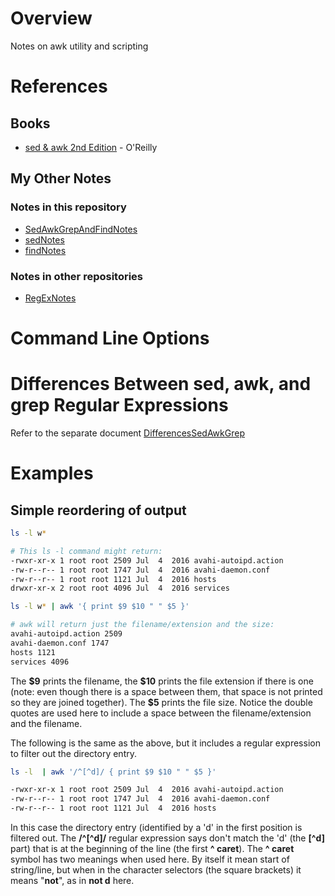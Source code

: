# Overview

Notes on awk utility and scripting

# References

## Books

* [sed & awk 2nd Edition](https://www.amazon.com/sed-awk-Dale-Dougherty/dp/1565922255/ref=cm_cr_arp_d_product_top?ie=UTF8) - O'Reilly

## My Other Notes

### Notes in this repository

* [SedAwkGrepAndFindNotes](https://github.com/GitLeeRepo/SedAwkAndGrepNotes/blob/master/SedAwkGrepAndFindNotes.md#overview)
* [sedNotes](https://github.com/GitLeeRepo/SedAwkAndGrepNotes/blob/master/sedNotes.md#overview)
* [findNotes](https://github.com/GitLeeRepo/SedAwkAndGrepNotes/blob/master/findNotes.md#overview)

### Notes in other repositories

* [RegExNotes](https://github.com/GitLeeRepo/RegExNotes/blob/master/RegExNotes.md#overview)

# Command Line Options

# Differences Between sed, awk, and grep Regular Expressions

Refer to the separate document [DifferencesSedAwkGrep](https://github.com/GitLeeRepo/SedAwkAndGrepNotes/blob/master/DifferencesSedAwkGrep.md#overview)

# Examples

## Simple reordering of output

```bash
ls -l w*

# This ls -l command might return:
-rwxr-xr-x 1 root root 2509 Jul  4  2016 avahi-autoipd.action
-rw-r--r-- 1 root root 1747 Jul  4  2016 avahi-daemon.conf
-rw-r--r-- 1 root root 1121 Jul  4  2016 hosts
drwxr-xr-x 2 root root 4096 Jul  4  2016 services

ls -l w* | awk '{ print $9 $10 " " $5 }'

# awk will return just the filename/extension and the size:
avahi-autoipd.action 2509
avahi-daemon.conf 1747
hosts 1121
services 4096
```
The **\$9** prints the filename, the **\$10** prints the file extension if there is one (note: even though there is a space between them, that space is not printed so they are joined together).  The **\$5** prints the file size.  Notice the double quotes are used here to include a space between the filename/extension and the filename.

The following is the same as the above, but it includes a regular expression to filter out the directory entry.
```bash
ls -l  | awk '/^[^d]/ { print $9 $10 " " $5 }'

-rwxr-xr-x 1 root root 2509 Jul  4  2016 avahi-autoipd.action
-rw-r--r-- 1 root root 1747 Jul  4  2016 avahi-daemon.conf
-rw-r--r-- 1 root root 1121 Jul  4  2016 hosts
```
In this case the directory entry (identified by a 'd' in the first position is filtered out.  The **/^\[^d\]/** regular expression says don't match the 'd' (the **\[^d\]** part) that is at the beginning of the line (the first **^ caret**).  The **^ caret** symbol has two meanings when used here.  By itself it mean start of string/line, but when in the character selectors (the square brackets) it means "**not**", as in **not d** here.
